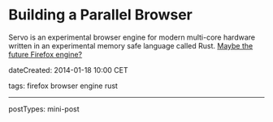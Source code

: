 # Building a Parallel Browser

Servo is an experimental browser engine for modern multi-core hardware written in an experimental memory safe language called Rust.
[Maybe the future Firefox engine?](https://www.youtube.com/watch?v=7q9vIMXSTzc)

dateCreated: 2014-01-18 10:00 CET

tags: firefox
browser engine
rust

---
postTypes: mini-post
